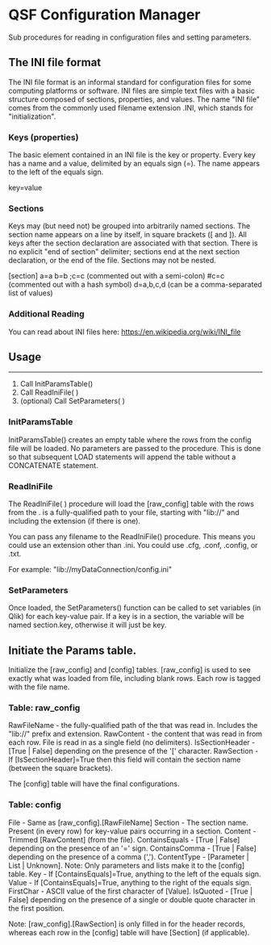 # QSF Configuration Manager
Sub procedures for reading in configuration files and setting parameters.

## The INI file format
The INI file format is an informal standard for configuration files for some computing platforms or software. INI files are simple text files with a basic structure composed of sections, properties, and values.
The name "INI file" comes from the commonly used filename extension .INI, which stands for "initialization".

### Keys (properties)
The basic element contained in an INI file is the key or property. Every key has a name and a value, delimited by an equals sign (=). The name appears to the left of the equals sign.

key=value

### Sections
Keys may (but need not) be grouped into arbitrarily named sections. The section name appears on a line by itself, in square brackets ([ and ]). All keys after the section declaration are associated with that section. There is no explicit "end of section" delimiter; sections end at the next section declaration, or the end of the file. Sections may not be nested.

[section]
a=a
b=b
;c=c    		(commented out with a semi-colon)
#c=c    		(commented out with a hash symbol)
d=a,b,c,d		(can be a comma-separated list of values)

### Additional Reading
You can read about INI files here:
https://en.wikipedia.org/wiki/INI_file


## Usage
-----
1. Call InitParamsTable()
2. Call ReadIniFile( <configFile>)
3. (optional) Call SetParameters( <yourConfigFile>)


### InitParamsTable
InitParamsTable() creates an empty table where the rows from the config file will be loaded.  No parameters are passed to the procedure.  This is done so that subsequent LOAD statements will append the table without a CONCATENATE statement.

### ReadIniFile
The ReadIniFile( <configFile>) procedure will load the [raw_config] table with the rows from the <configFile>.
<configFile> is a fully-qualified path to your file, starting with "lib://" and including the extension (if there is one).

You can pass any filename to the ReadIniFile() procedure.
This means you could use an extension other than .ini. 
You could use .cfg, .conf, .config, or .txt.

For example: "lib://myDataConnection/config.ini"

### SetParameters
Once loaded, the SetParameters() function can be called to set variables (in Qlik) for each key-value pair.
If a key is in a section, the variable will be named section.key, otherwise it will just be key.


## Initiate the Params table.
Initialize the [raw_config] and [config] tables.  [raw_config] is used to see exactly what was loaded from file, including blank rows.  Each row is tagged with the file name.

### Table: raw_config 
RawFileName 	- the fully-qualified path of the <configFile> that was read in.  Includes the "lib://" prefix and extension.
RawContent 		- the content that was read in from each row.  File is read in as a single field (no delimiters).
IsSectionHeader	- [True | False] depending on the presence of the '[' character.
RawSection		- If [IsSectionHeader]=True then this field will contain the section name (between the square brackets).


The [config] table will have the final configurations.

### Table: config
File 			- Same as [raw_config].[RawFileName]
Section			- The section name.  Present (in every row) for key-value pairs occurring in a section.
Content 		- Trimmed [RawContent] (from the file).
ContainsEquals	- [True | False] depending on the presence of an '=' sign.
ContainsComma	- [True | False] depending on the presence of a comma (',').
ContentType 	- [Parameter | List | Unknown].  Note: Only parameters and lists make it to the [config] table.
Key				- If [ContainsEquals]=True, anything to the left of the equals sign.
Value			- If [ContainsEquals]=True, anything to the right of the equals sign.
FirstChar		- ASCII value of the first character of [Value].
IsQuoted		- [True | False] depending on the presence of a single or double quote character in the first position.

Note: [raw_config].[RawSection] is only filled in for the header records, whereas each row in the [config] table will have [Section] (if applicable).
